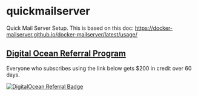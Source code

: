 # quickmailserver

Quick Mail Server Setup. This is based on this doc: https://docker-mailserver.github.io/docker-mailserver/latest/usage/


## [Digital Ocean Referral Program](https://m.do.co/c/906edecb7fdc)

Everyone who subscribes using the link below gets $200 in credit over 60 days.

[![DigitalOcean Referral Badge](https://web-platforms.sfo2.cdn.digitaloceanspaces.com/WWW/Badge%201.svg)](https://www.digitalocean.com/?refcode=906edecb7fdc&utm_campaign=Referral_Invite&utm_medium=Referral_Program&utm_source=badge)
